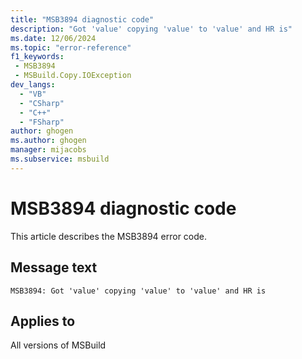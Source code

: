 ```yaml
---
title: "MSB3894 diagnostic code"
description: "Got 'value' copying 'value' to 'value' and HR is"
ms.date: 12/06/2024
ms.topic: "error-reference"
f1_keywords:
 - MSB3894
 - MSBuild.Copy.IOException
dev_langs:
  - "VB"
  - "CSharp"
  - "C++"
  - "FSharp"
author: ghogen
ms.author: ghogen
manager: mijacobs
ms.subservice: msbuild
---
```


# MSB3894 diagnostic code

<!-- :::ErrorDefinitionDescription::: -->
<!-- :::editable-content name="introDescription"::: -->
This article describes the MSB3894 error code.
<!-- :::editable-content-end::: -->

## Message text

`MSB3894: Got 'value' copying 'value' to 'value' and HR is`

<!-- :::editable-content name="postOutputDescription"::: -->
<!--
{StrBegin="MSB3894: "} LOCALIZATION: {0} is exception.ToString(), {1} and {2} are paths, {3} is a number")
-->
<!-- :::editable-content-end::: -->
<!-- :::ErrorDefinitionDescription-end::: -->

## Applies to

All versions of MSBuild
